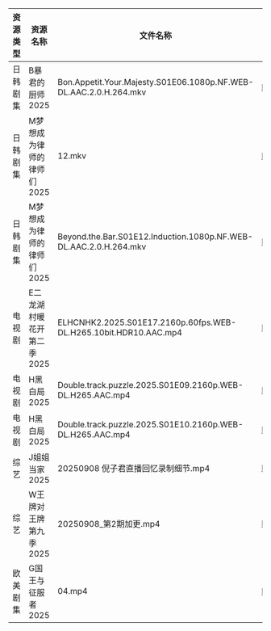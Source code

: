 | 资源类型 | 资源名称            | 文件名称                                                              | 分享链接                                 | 更新时间                |
| ---- | --------------- | ----------------------------------------------------------------- | ------------------------------------ | ------------------- |
| 日韩剧集 | B暴君的厨师2025      | Bon.Appetit.Your.Majesty.S01E06.1080p.NF.WEB-DL.AAC.2.0.H.264.mkv | https://pan.quark.cn/s/7f659879c212  | 2025-09-08 01:14:41 |
| 日韩剧集 | M梦想成为律师的律师们2025 | 12.mkv                                                            | https://pan.quark.cn/s/d4ecaff7fa34  | 2025-09-08 01:19:04 |
| 日韩剧集 | M梦想成为律师的律师们2025 | Beyond.the.Bar.S01E12.Induction.1080p.NF.WEB-DL.AAC.2.0.H.264.mkv | https://pan.quark.cn/s/d4ecaff7fa34  | 2025-09-08 01:19:08 |
| 电视剧  | E二龙湖村暖花开第二季2025 | ELHCNHK2.2025.S01E17.2160p.60fps.WEB-DL.H265.10bit.HDR10.AAC.mp4  | https://pan.quark.cn/s/8fd0747e49e4  | 2025-09-08 16:15:17 |
| 电视剧  | H黑白局2025        | Double.track.puzzle.2025.S01E09.2160p.WEB-DL.H265.AAC.mp4         | https://pan.quark.cn/s/18c72e14cfcd  | 2025-09-08 16:17:26 |
| 电视剧  | H黑白局2025        | Double.track.puzzle.2025.S01E10.2160p.WEB-DL.H265.AAC.mp4         | https://pan.quark.cn/s/18c72e14cfcd  | 2025-09-08 16:17:23 |
| 综艺   | J姐姐当家2025       | 20250908 倪子君直播回忆录制细节.mp4                                          | https://pan.quark.cn/s/b9e3aa93f086  | 2025-09-08 16:29:50 |
| 综艺   | W王牌对王牌第九季2025   | 20250908_第2期加更.mp4                                                | https://www.alipan.com/s/w9CqDPEeGeX | 2025-09-08 16:00:33 |
| 欧美剧集 | G国王与征服者2025     | 04.mp4                                                            | https://pan.quark.cn/s/333badca10ee  | 2025-09-08 16:15:55 |
